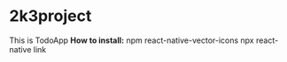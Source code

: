 # 2k3project
This is TodoApp
**How to install:**
npm react-native-vector-icons
npx react-native link

